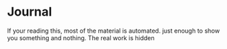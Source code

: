 # Journal

If your reading this, most of the material is automated. just enough to show you something and nothing. The real work is hidden
